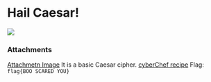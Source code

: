 # Hail Caesar!
![](assets/cryptography/hail-caesar_1.png)

### Attachments
[Attachmetn Image](assets/cryptography/crypto01.png) 
It is a basic Caesar cipher.
[cyberChef recipe](https://gchq.github.io/CyberChef/#recipe=ROT13(true,true,8)&input=VEdHIEtVU0pXViBRR00)
Flag: `flag{BOO SCARED YOU}` 
